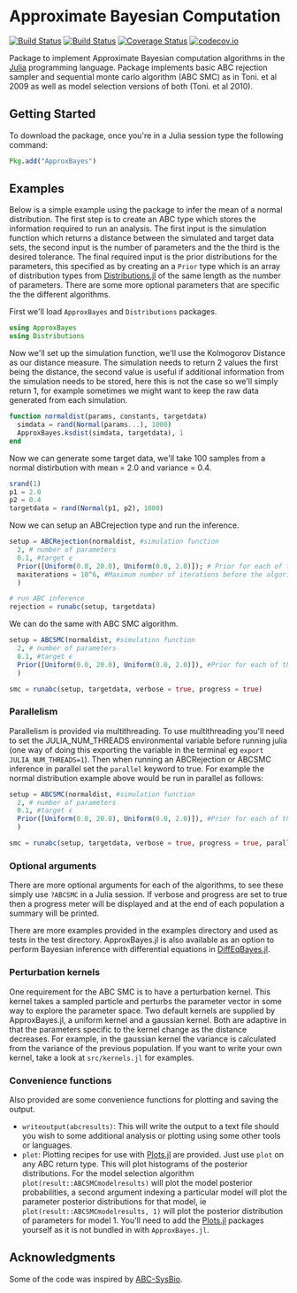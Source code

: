 # Approximate Bayesian Computation

[![Build Status](https://travis-ci.org/marcjwilliams1/ApproxBayes.jl.svg?branch=master)](https://travis-ci.org/marcjwilliams1/ApproxBayes.jl)
[![Build Status](https://ci.appveyor.com/api/projects/status/github/marcjwilliams1/ApproxBayes.jl?branch=master&svg=true)](https://ci.appveyor.com/project/marcjwilliams1/approxbayes-jl/branch/master)
[![Coverage Status](https://coveralls.io/repos/github/marcjwilliams1/ApproxBayes.jl/badge.svg?branch=master)](https://coveralls.io/github/marcjwilliams1/ApproxBayes.jl?branch=master)
[![codecov.io](http://codecov.io/github/marcjwilliams1/ApproxBayes.jl/coverage.svg?branch=master)](http://codecov.io/github/marcjwilliams1/ApproxBayes.jl?branch=master)


Package to implement Approximate Bayesian computation algorithms in the [Julia](https://julialang.org/) programming language. Package implements basic ABC rejection sampler and sequential monte carlo algorithm (ABC SMC) as in Toni. et al 2009 as well as model selection versions of both (Toni. et al 2010).

## Getting Started
To download the package, once you're in a Julia session type the following command:
```julia
Pkg.add("ApproxBayes")
```

## Examples
Below is a simple example using the package to infer the mean of a normal distribution. The first step is to create an ABC type which stores the information required to run an analysis. The first input is the simulation function which returns a distance between the simulated and target data sets, the second input is the number of parameters and the the third is the desired tolerance. The final required input is the prior distributions for the parameters, this specified as by creating an a ```Prior``` type which is an array of distribution types from [Distributions.jl](https://github.com/JuliaStats/Distributions.jl/) of the same length as the number of parameters. There are some more optional parameters that are specific the the different algorithms.

First we'll load ```ApproxBayes``` and ```Distributions``` packages.

```julia
using ApproxBayes
using Distributions
```

Now we'll set up the simulation function, we'll use the Kolmogorov Distance as our distance measure. The simulation needs to return 2 values the first being the distance, the second value is useful if additional information from the simulation needs to be stored, here this is not the case so we'll simply return 1, for example sometimes we might want to keep the raw data generated from each simulation.
```julia
function normaldist(params, constants, targetdata)
  simdata = rand(Normal(params...), 1000)
  ApproxBayes.ksdist(simdata, targetdata), 1
end
```

Now we can generate some target data, we'll take 100 samples from a normal distirbution with mean = 2.0 and variance = 0.4.
```julia
srand(1)
p1 = 2.0
p2 = 0.4
targetdata = rand(Normal(p1, p2), 1000)
```

Now we can setup an ABCrejection type and run the inference.
```julia
setup = ABCRejection(normaldist, #simulation function
  2, # number of parameters
  0.1, #target ϵ
  Prior([Uniform(0.0, 20.0), Uniform(0.0, 2.0)]); # Prior for each of the parameters
  maxiterations = 10^6, #Maximum number of iterations before the algorithm terminates
  )

# run ABC inference
rejection = runabc(setup, targetdata)
```

We can do the same with ABC SMC algorithm.
```julia
setup = ABCSMC(normaldist, #simulation function
  2, # number of parameters
  0.1, #target ϵ
  Prior([Uniform(0.0, 20.0), Uniform(0.0, 2.0)]), #Prior for each of the parameters
  )

smc = runabc(setup, targetdata, verbose = true, progress = true)
```

### Parallelism
Parallelism is provided via multithreading. To use multithreading you'll need to set the JULIA_NUM_THREADS environmental variable before running julia (one way of doing this exporting the variable in the terminal eg `export JULIA_NUM_THREADS=1`). Then when running an ABCRejection or ABCSMC inference in parallel set the `parallel` keyword to true. For example the normal distribution example above would be run in parallel as follows:

```julia
setup = ABCSMC(normaldist, #simulation function
  2, # number of parameters
  0.1, #target ϵ
  Prior([Uniform(0.0, 20.0), Uniform(0.0, 2.0)]), #Prior for each of the parameters
  )

smc = runabc(setup, targetdata, verbose = true, progress = true, parallel = true)
```

### Optional arguments
There are more optional arguments for each of the algorithms, to see these simply use ```?ABCSMC``` in a Julia session. If verbose and progress are set to true then a progress meter will be displayed and at the end of each population a summary will be printed.

There are more examples provided in the examples directory and used as tests in the test directory. ApproxBayes.jl is also available as an option to perform Bayesian inference with differential equations in [DiffEqBayes.jl](https://github.com/JuliaDiffEq/DiffEqBayes.jl).

### Perturbation kernels
One requirement for the ABC SMC is to have a perturbation kernel. This kernel takes a sampled particle and perturbs the parameter vector in some way to explore the parameter space. Two default kernels are supplied by ApproxBayes.jl, a uniform kernel and a gaussian kernel. Both are adaptive in that the parameters specific to the kernel change as the distance decreases. For example, in the gaussian kernel the variance is calculated from the variance of the previous population. If you want to write your own kernel, take a look at `src/kernels.jl` for examples.

### Convenience functions
Also provided are some convenience functions for plotting and saving the output.

- `writeoutput(abcresults)`: This will write the output to a text file should you wish to some additional analysis or plotting using some other tools or languages.
- `plot`: Plotting recipes for use with [Plots.jl](https://github.com/JuliaPlots/Plots.jl) are provided. Just use `plot` on any ABC return type. This will plot histograms of the posterior distributions. For the model selection algorithm `plot(result::ABCSMCmodelresults)` will plot the model posterior probabilities, a second argument indexing a particular model will plot the parameter posterior distributions for that model, ie `plot(result::ABCSMCmodelresults, 1)` will plot the posterior distribution of parameters for model 1. You'll need to add the [Plots.jl](https://github.com/JuliaPlots/Plots.jl) packages yourself as it is not bundled in with `ApproxBayes.jl`.

## Acknowledgments
Some of the code was inspired by [ABC-SysBio](http://www.theosysbio.bio.ic.ac.uk/resources/abc-sysbio/).
